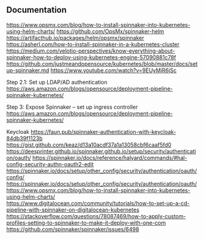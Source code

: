 ## Documentation
https://www.opsmx.com/blog/how-to-install-spinnaker-into-kubernetes-using-helm-charts/
https://github.com/OpsMx/spinnaker-helm
https://artifacthub.io/packages/helm/opsmx/spinnaker
https://asherl.com/how-to-install-spinnaker-in-a-kubernetes-cluster
https://medium.com/velotio-perspectives/know-everything-about-spinnaker-how-to-deploy-using-kubernetes-engine-57090881c78f
https://github.com/justmeandopensource/kubernetes/blob/master/docs/setup-spinnaker.md
https://www.youtube.com/watch?v=9EUyMjR6jSc


Step 2.1: Set up LDAP/AD authentication
https://aws.amazon.com/blogs/opensource/deployment-pipeline-spinnaker-kubernetes/

Step 3: Expose Spinnaker – set up ingress controller
https://aws.amazon.com/blogs/opensource/deployment-pipeline-spinnaker-kubernetes/

Keycloak
https://faun.pub/spinnaker-authentication-with-keycloak-84db39f1123b
https://gist.github.com/keaz/d13a10acdf37a1a13058cbf6caaf5fd0
https://deesprinter.github.io/spinnaker.github.io/setup/security/authentication/oauth/
https://spinnaker.io/docs/reference/halyard/commands/#hal-config-security-authn-oauth2-edit
https://spinnaker.io/docs/setup/other_config/security/authentication/oauth/config/
https://spinnaker.io/docs/setup/other_config/security/authentication/oauth/
https://www.opsmx.com/blog/how-to-install-spinnaker-into-kubernetes-using-helm-charts/
https://www.digitalocean.com/community/tutorials/how-to-set-up-a-cd-pipeline-with-spinnaker-on-digitalocean-kubernetes
https://stackoverflow.com/questions/78087469/how-to-apply-custom-profiles-setting-to-spinnaker-to-make-it-deploy-with-one-com
https://github.com/spinnaker/spinnaker/issues/6498